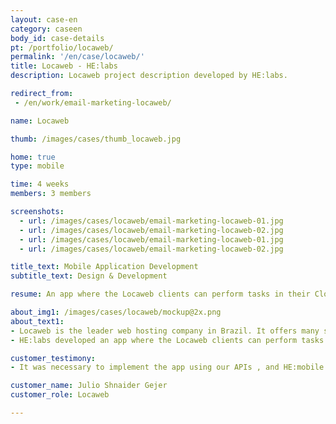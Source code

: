 ```yaml
---
layout: case-en
category: caseen
body_id: case-details
pt: /portfolio/locaweb/
permalink: '/en/case/locaweb/'
title: Locaweb - HE:labs
description: Locaweb project description developed by HE:labs.

redirect_from:
 - /en/work/email-marketing-locaweb/

name: Locaweb

thumb: /images/cases/thumb_locaweb.jpg

home: true
type: mobile

time: 4 weeks
members: 3 members

screenshots:
  - url: /images/cases/locaweb/email-marketing-locaweb-01.jpg
  - url: /images/cases/locaweb/email-marketing-locaweb-02.jpg
  - url: /images/cases/locaweb/email-marketing-locaweb-01.jpg
  - url: /images/cases/locaweb/email-marketing-locaweb-02.jpg

title_text: Mobile Application Development
subtitle_text: Design & Development

resume: An app where the Locaweb clients can perform tasks in their Cloud and Dedicated servers.

about_img1: /images/cases/locaweb/mockup@2x.png
about_text1:
- Locaweb is the leader web hosting company in Brazil. It offers many services, like server and cloud management, email servers, email marketing, e-commerce solutions and more.
- HE:labs developed an app where the Locaweb clients can perform tasks in their Cloud and Dedicated servers. In this app is possible to see all the servers in the same place, take snapshots, create schedules, execute connectivity and latency tests via ping and monitor the servers' statuses.

customer_testimony:
- It was necessary to implement the app using our APIs , and HE:mobile accomplished this almost without questioning us Because of the work of HE:Mobile, now we can accelerate our backlog, and the experience with mobile devices was instrumental in achieving the results we expected

customer_name: Julio Shnaider Gejer
customer_role: Locaweb

---
```

